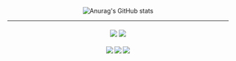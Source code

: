 



<div align="center">
  
![Anurag's GitHub stats](https://github-readme-stats.vercel.app/api?username=minkyunglee1012&show_icons=true&theme=panda&hides=contribs,prs)

---


<h4><img src="https://img.shields.io/badge/Python-3776AB?style=for-the-badge&logo=Python&logoColor=white"> <img src="https://img.shields.io/badge/MySQL-4479A1?style=for-the-badge&logo=MySQL&logoColor=white"> </h4>
<h4><img src="https://img.shields.io/badge/scikitlearn-F7931E?style=for-the-badge&logo=scikit-learn&logoColor=white"> <img src="https://img.shields.io/badge/TensorFlow-FF6F00?style=for-the-badge&logo=TensorFlow&logoColor=white"> <img src="https://img.shields.io/badge/Keras-D00000?style=for-the-badge&logo=Keras&logoColor=white"> </h4>

</div>

<!--
**minkyunglee1012/minkyunglee1012** is a ✨ _special_ ✨ repository because its `README.md` (this file) appears on your GitHub profile.

Here are some ideas to get you started:
- 🔭 I’m currently working on ...
- 🌱 I’m currently learning ...
- 👯 I’m looking to collaborate on ...
- 🤔 I’m looking for help with ...
- 💬 Ask me about ...
- 📫 How to reach me: ...
- 😄 Pronouns: ...
- ⚡ Fun fact: ...
-->
